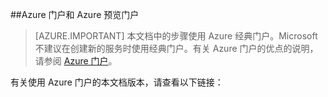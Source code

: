 <!-- not suitable for mooncake-->

##Azure 门户和 Azure 预览门户

> [AZURE.IMPORTANT] 本文档中的步骤使用 Azure 经典门户。Microsoft 不建议在创建新的服务时使用经典门户。有关 Azure 门户的优点的说明，请参阅 [Azure 门户](https://azure.microsoft.com/features/azure-portal/)。

有关使用 Azure 门户的本文档版本，请查看以下链接：
<!---HONumber=Mooncake_0530_2016-->